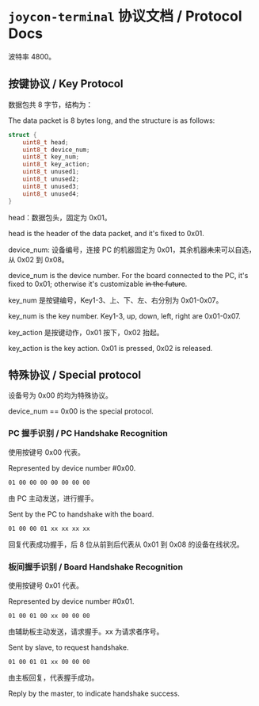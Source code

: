# `joycon-terminal` 协议文档 / Protocol Docs

波特率 4800。

## 按键协议 / Key Protocol

数据包共 8 字节，结构为：

The data packet is 8 bytes long, and the structure is as follows:

```c
struct {
    uint8_t head;
    uint8_t device_num;
    uint8_t key_num;
    uint8_t key_action;
    uint8_t unused1;
    uint8_t unused2;
    uint8_t unused3;
    uint8_t unused4;
}
```

head：数据包头，固定为 0x01。

head is the header of the data packet, and it's fixed to 0x01.

device_num: 设备编号，连接 PC 的机器固定为 0x01，其余机器<del>未来</del>可以自选，从 0x02 到 0x08。

device_num is the device number. For the board connected to the PC, it's fixed to 0x01; otherwise it's customizable <del>in the future</del>.

key_num 是按键编号，Key1-3、上、下、左、右分别为 0x01-0x07。

key_num is the key number. Key1-3, up, down, left, right are 0x01-0x07.

key_action 是按键动作，0x01 按下，0x02 抬起。

key_action is the key action. 0x01 is pressed, 0x02 is released.

## 特殊协议 / Special protocol

设备号为 0x00 的均为特殊协议。

device_num == 0x00 is the special protocol.

### PC 握手识别 / PC Handshake Recognition

使用按键号 0x00 代表。

Represented by device number #0x00.

```
01 00 00 00 00 00 00 00
```

由 PC 主动发送，进行握手。

Sent by the PC to handshake with the board.

```
01 00 00 01 xx xx xx xx
```

回复代表成功握手，后 8 位从前到后代表从 0x01 到 0x08 的设备在线状况。

### 板间握手识别 / Board Handshake Recognition

使用按键号 0x01 代表。

Represented by device number #0x01.

```
01 00 01 00 xx 00 00 00
```

由辅助板主动发送，请求握手。xx 为请求者序号。

Sent by slave, to request handshake.

```
01 00 01 01 xx 00 00 00
```

由主板回复，代表握手成功。

Reply by the master, to indicate handshake success.
